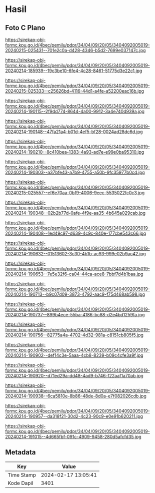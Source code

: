 # Hasil

## Foto C Plano

https://sirekap-obj-formc.kpu.go.id/4bec/pemilu/pdpr/34/04/09/20/05/3404092005019-20240215-025431--701e2c0a-d428-4346-b5d2-7699e037147c.jpg

https://sirekap-obj-formc.kpu.go.id/4bec/pemilu/pdpr/34/04/09/20/05/3404092005019-20240214-185939--19c3be10-6fe4-4c28-8461-51775d3e22c1.jpg

https://sirekap-obj-formc.kpu.go.id/4bec/pemilu/pdpr/34/04/09/20/05/3404092005019-20240215-025333--c25626bd-4116-44d1-a4fe-a52200eac16b.jpg

https://sirekap-obj-formc.kpu.go.id/4bec/pemilu/pdpr/34/04/09/20/05/3404092005019-20240214-190115--2f9dd774-8644-4a00-9912-3a4e740d939a.jpg

https://sirekap-obj-formc.kpu.go.id/4bec/pemilu/pdpr/34/04/09/20/05/3404092005019-20240214-190148--47fa21a4-b01d-4ef5-bf28-0024ad28dc6d.jpg

https://sirekap-obj-formc.kpu.go.id/4bec/pemilu/pdpr/34/04/09/20/05/3404092005019-20240214-190210--8c410bea-1383-4a93-ad7e-e99e0ba95310.jpg

https://sirekap-obj-formc.kpu.go.id/4bec/pemilu/pdpr/34/04/09/20/05/3404092005019-20240214-190303--a37bfe43-a7b9-4755-a50b-9fc35977b0cd.jpg

https://sirekap-obj-formc.kpu.go.id/4bec/pemilu/pdpr/34/04/09/20/05/3404092005019-20240215-025557--ef6e70aa-0bf9-4006-9eec-5535022fc0c3.jpg

https://sirekap-obj-formc.kpu.go.id/4bec/pemilu/pdpr/34/04/09/20/05/3404092005019-20240214-190348--02b2b77d-0afe-4f9e-aa35-4b645a029cab.jpg

https://sirekap-obj-formc.kpu.go.id/4bec/pemilu/pdpr/34/04/09/20/05/3404092005019-20240214-190408--1ed49c97-d639-4c9c-840e-177cbe543c66.jpg

https://sirekap-obj-formc.kpu.go.id/4bec/pemilu/pdpr/34/04/09/20/05/3404092005019-20240214-190632--01513602-3c30-4b1b-ac93-999e02b9ac42.jpg

https://sirekap-obj-formc.kpu.go.id/4bec/pemilu/pdpr/34/04/09/20/05/3404092005019-20240214-190653--7e5e32f6-ca04-44ca-ace8-7bbf7d4b1baa.jpg

https://sirekap-obj-formc.kpu.go.id/4bec/pemilu/pdpr/34/04/09/20/05/3404092005019-20240214-190713--b9c07d09-3873-4792-aac9-f75d468ab598.jpg

https://sirekap-obj-formc.kpu.go.id/4bec/pemilu/pdpr/34/04/09/20/05/3404092005019-20240214-190737--899b4ece-55ba-4186-bc88-d2e4bd1259fa.jpg

https://sirekap-obj-formc.kpu.go.id/4bec/pemilu/pdpr/34/04/09/20/05/3404092005019-20240214-190756--82775a4a-4702-4d32-981a-c8151cb805f5.jpg

https://sirekap-obj-formc.kpu.go.id/4bec/pemilu/pdpr/34/04/09/20/05/3404092005019-20240214-190902--def14c3e-5aaa-4cb8-8239-b09c4cfe3a9f.jpg

https://sirekap-obj-formc.kpu.go.id/4bec/pemilu/pdpr/34/04/09/20/05/3404092005019-20240214-190920--d71ed29a-dd48-4ad9-b746-f22aaf1a70ab.jpg

https://sirekap-obj-formc.kpu.go.id/4bec/pemilu/pdpr/34/04/09/20/05/3404092005019-20240214-190938--6ca5810e-8b86-48de-8d0a-e7f082026cdb.jpg

https://sirekap-obj-formc.kpu.go.id/4bec/pemilu/pdpr/34/04/09/20/05/3404092005019-20240214-190957--da318f21-30d2-4c23-90c9-e0e91b620211.jpg

https://sirekap-obj-formc.kpu.go.id/4bec/pemilu/pdpr/34/04/09/20/05/3404092005019-20240214-191015--4d665fbf-091c-4909-9458-280d5afcfd35.jpg


## Metadata

| Key        | Value               |
| ---------- | ------------------- |
| Time Stamp | 2024-02-17 13:05:41 |
| Kode Dapil | 3401                |



